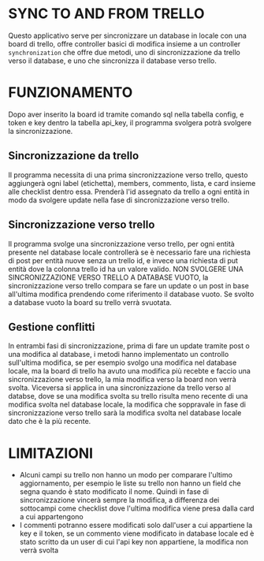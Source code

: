 # SYNC TO AND FROM TRELLO
Questo applicativo serve per sincronizzare un database in locale con una board di trello, offre controller basici di modifica insieme a un controller `synchronization` che offre due metodi, uno di sincronizzazione
da trello verso il database, e uno che sincronizza il database verso trello.

# FUNZIONAMENTO
Dopo aver inserito la board id tramite comando sql nella tabella config, e token e key dentro la tabella api_key, il programma svolgera potrà svolgere la sincronizzazione.

## Sincronizzazione da trello
Il programma necessita di una prima sincronizzazione verso trello, questo aggiungerà ogni label (etichetta), members, commento, lista, e card insieme alle checklist dentro essa. Prenderà l'id assegnato da trello a ogni entità
in modo da svolgere update nella fase di sincronizzazione verso trello.

## Sincronizzazione verso trello
Il programma svolge una sincronizzazione verso trello, per ogni entità presente nel database locale controllerà se è necessario fare una richiesta di post per entità nuove senza un trello id, e invece una richiesta di put
entità dove la colonna trello id ha un valore valido. NON SVOLGERE UNA SINCRONIZZAZIONE VERSO TRELLO A DATABASE VUOTO, la sincronizzazione verso trello compara se fare un update o un post in base
all'ultima modifica prendendo come riferimento il database vuoto. Se svolto a database vuoto la board su trello verrà svuotata.

## Gestione conflitti
In entrambi fasi di sincronizzazione, prima di fare un update tramite post o una modifica al database, i metodi hanno implementato un controllo sull'ultima modifica, se per esempio svolgo una modifica nel database
locale, ma la board di trello ha avuto una modifica più recebte e faccio una sincronizzazione verso trello, la mia modifica verso la board non verrà svolta. Viceversa si applica in una sincronizzazione da trello verso
al databse, dove se una modifica svolta su trello risulta meno recente di una modifica svolta nel database locale, la modifica che soppravale in fase di sincronizzazione verso trello
sarà la modifica svolta nel database locale dato che è la più recente.

# LIMITAZIONI
- Alcuni campi su trello non hanno un modo per comparare l'ultimo aggiornamento, per esempio le liste su trello non hanno un field che segna quando è stato modificato il nome. Quindi in fase di sincronizzazione vincerà sempre la modifica, a differenza dei sottocampi come checklist dove l'ultima modifica viene presa dalla card a cui appartengono
- I commenti potranno essere modificati solo dall'user a cui appartiene la key e il token, se un commento viene modificato in database locale ed è stato scritto da un user di cui l'api key non appartiene, la modifica non verrà svolta
